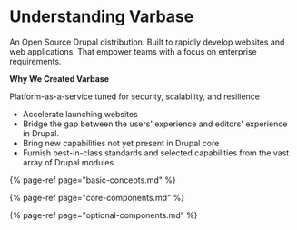 # Understanding Varbase

An Open Source Drupal distribution. Built to rapidly develop websites and web applications, That empower teams with a focus on enterprise requirements.

**Why We Created Varbase**

Platform-as-a-service tuned for security, scalability, and resilience

* Accelerate launching websites
* Bridge the gap between the users' experience and editors' experience in Drupal.
* Bring new capabilities not yet present in Drupal core
* Furnish best-in-class standards and selected capabilities from the vast array of Drupal modules

{% page-ref page="basic-concepts.md" %}

{% page-ref page="core-components.md" %}

{% page-ref page="optional-components.md" %}

